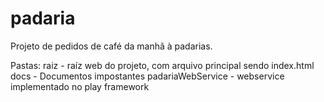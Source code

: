 padaria
=======

Projeto de pedidos de café da manhã à padarias.

Pastas:
raiz - raíz web do projeto, com arquivo principal sendo index.html
docs - Documentos impostantes
padariaWebService - webservice implementado no play framework
